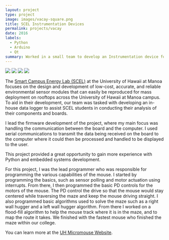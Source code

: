 ```yaml
---
layout: project
type: project
image: images/vacay-square.png
title: SCEL Instrumentation Devices
permalink: projects/vacay
date: 2016
labels:
  - Python
  - Arduino
  - Qt
summary: Worked in a small team to develop an Instrumentation device for the Smart Campus Energy Lab (SCEL) focusing on current and voltage logging.
---
```


<div class="ui small rounded images">
  <img class="ui image" src="../images/micromouse-robot.png">
  <img class="ui image" src="../images/micromouse-robot-2.jpg">
  <img class="ui image" src="../images/micromouse.jpg">
  <img class="ui image" src="../images/micromouse-circuit.png">
</div>

The [Smart Campus Energy Lab (SCEL)](http://scel-hawaii.org/) at the University of Hawaii at Manoa focuses on the design and development of low-cost, accurate, and reliable environmental sensor modules that can easily be reproduced for mass deployment on rooftops across the University of Hawaii at Manoa campus. To aid in their development, our team was tasked with developing an in-house data logger to assist SCEL students in conducting their analysis of their components and boards.

I lead the firmware development of the project, where my main focus was handling the communication between the board and the computer. I used serial communications to transmit the data being received on the board to the computer where it could then be processed and handled to be displayed to the user.

This project provided a great opportunity to gain more experience with Python and embedded systems development.

For this project, I was the lead programmer who was responsible for programming the various capabilities of the mouse.  I started by programming the basics, such as sensor polling and motor actuation using interrupts.  From there, I then programmed the basic PD controls for the motors of the mouse.  The PD control the drive so that the mouse would stay centered while traversing the maze and keep the mouse driving straight.  I also programmed basic algorithms used to solve the maze such as a right wall hugger and a left wall hugger algorithm.  From there I worked on a flood-fill algorithm to help the mouse track where it is in the maze, and to map the route it takes.  We finished with the fastest mouse who finished the maze within our college.

You can learn more at the [UH Micromouse Website](http://www-ee.eng.hawaii.edu/~mmouse/about.html).
